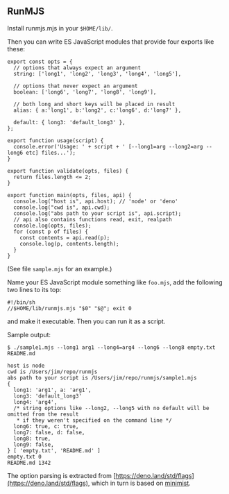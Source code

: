 ## RunMJS ##

Install runmjs.mjs in your `$HOME/lib/`.

Then you can write ES JavaScript modules that provide four exports like these:

```
export const opts = {
  // options that always expect an argument
  string: ['long1', 'long2', 'long3', 'long4', 'long5'],

  // options that never expect an argument
  boolean: ['long6', 'long7', 'long8', 'long9'],

  // both long and short keys will be placed in result
  alias: { a:'long1', b:'long2', c:'long6', d:'long7' },

  default: { long3: 'default_long3' },
};

export function usage(script) {
  console.error('Usage: ' + script + ' [--long1=arg --long2=arg --long6 etc] files...');
}

export function validate(opts, files) {
  return files.length <= 2;
}

export function main(opts, files, api) {
  console.log("host is", api.host); // 'node' or 'deno'
  console.log("cwd is", api.cwd);
  console.log("abs path to your script is", api.script);
  // api also contains functions read, exit, realpath
  console.log(opts, files);
  for (const p of files) {
    const contents = api.read(p);
    console.log(p, contents.length);
  }
}
```

(See file `sample.mjs` for an example.)

Name your ES JavaScript module something like `foo.mjs`, add the following two lines to
its top:

```
#!/bin/sh
//$HOME/lib/runmjs.mjs "$0" "$@"; exit 0
```

and make it executable. Then you can run it as a script.

Sample output:

```
$ ./sample1.mjs --long1 arg1 --long4=arg4 --long6 --long8 empty.txt README.md

host is node
cwd is /Users/jim/repo/runmjs
abs path to your script is /Users/jim/repo/runmjs/sample1.mjs
{
  long1: 'arg1', a: 'arg1',
  long3: 'default_long3'
  long4: 'arg4',
  /* string options like --long2, --long5 with no default will be omitted from the result
   * if they weren't specified on the command line */
  long6: true, c: true,
  long7: false, d: false,
  long8: true,
  long9: false,
} [ 'empty.txt', 'README.md' ]
empty.txt 0
README.md 1342
```

The option parsing is extracted from [https://deno.land/std/flags](https://deno.land/std/flags),
which in turn is based on [minimist](https://github.com/substack/minimist).

